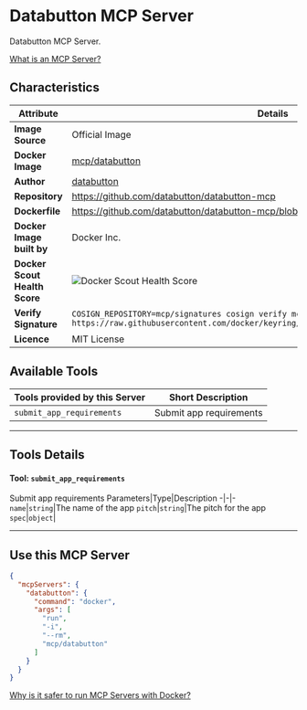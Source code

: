 # Databutton MCP Server

Databutton MCP Server.

[What is an MCP Server?](https://www.anthropic.com/news/model-context-protocol)

## Characteristics
Attribute|Details|
|-|-|
**Image Source**|Official Image
**Docker Image**|[mcp/databutton](https://hub.docker.com/repository/docker/mcp/databutton)
**Author**|[databutton](https://github.com/databutton)
**Repository**|https://github.com/databutton/databutton-mcp
**Dockerfile**|https://github.com/databutton/databutton-mcp/blob/main/Dockerfile
**Docker Image built by**|Docker Inc.
**Docker Scout Health Score**| ![Docker Scout Health Score](https://api.scout.docker.com/v1/policy/insights/org-image-score/badge/mcp/databutton)
**Verify Signature**|`COSIGN_REPOSITORY=mcp/signatures cosign verify mcp/databutton --key https://raw.githubusercontent.com/docker/keyring/refs/heads/main/public/mcp/latest.pub`
**Licence**|MIT License

## Available Tools
Tools provided by this Server|Short Description
-|-
`submit_app_requirements`|Submit app requirements|

---
## Tools Details

#### Tool: **`submit_app_requirements`**
Submit app requirements
Parameters|Type|Description
-|-|-
`name`|`string`|The name of the app
`pitch`|`string`|The pitch for the app
`spec`|`object`|

---
## Use this MCP Server

```json
{
  "mcpServers": {
    "databutton": {
      "command": "docker",
      "args": [
        "run",
        "-i",
        "--rm",
        "mcp/databutton"
      ]
    }
  }
}
```

[Why is it safer to run MCP Servers with Docker?](https://www.docker.com/blog/the-model-context-protocol-simplifying-building-ai-apps-with-anthropic-claude-desktop-and-docker/)

